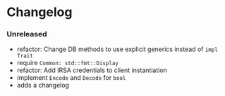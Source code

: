 # Changelog

### Unreleased

- refactor: Change DB methods to use explicit generics instead of `impl Trait`
- require `Common: std::fmt::Display`
- refactor: Add IRSA credentials to client instantiation
- implement `Encode` and `Decode` for `bool`
- adds a changelog
